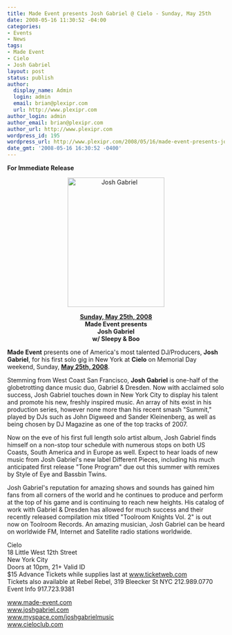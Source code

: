```yaml
---
title: Made Event presents Josh Gabriel @ Cielo - Sunday, May 25th
date: 2008-05-16 11:30:52 -04:00
categories:
- Events
- News
tags:
- Made Event
- Cielo
- Josh Gabriel
layout: post
status: publish
author:
  display_name: Admin
  login: admin
  email: brian@plexipr.com
  url: http://www.plexipr.com
author_login: admin
author_email: brian@plexipr.com
author_url: http://www.plexipr.com
wordpress_id: 195
wordpress_url: http://www.plexipr.com/2008/05/16/made-event-presents-josh-gabriel-cielo-sunday-may-25th/
date_gmt: '2008-05-16 16:30:52 -0400'
---
```


<p><strong>For Immediate Release</strong></p>
<p style="text-align: center;"><a href="http://www.made-event.com"><img class="size-medium wp-image-1031 aligncenter" title="Josh Gabriel" src="http://www.plexipr.com/wp-content/uploads/2008/05/flyer-224x300.jpg" alt="Josh Gabriel" width="224" height="300" /></a></p>
<p style="text-align: center;"><span style="text-decoration: underline;"><strong>Sunday, May 25th, 2008</strong></span><br />
<strong>Made Event presents<br />
Josh Gabriel<br />
w/ Sleepy &amp; Boo</strong></p>
<p><strong>Made Event</strong> presents one of America's most talented DJ/Producers, <strong>Josh Gabriel</strong>, for his first solo gig in New York at <strong>Cielo</strong> on Memorial Day weekend, Sunday, <span style="text-decoration: underline;"><strong>May 25th, 2008</strong></span>.</p>
<p>Stemming from West Coast San Francisco, <strong>Josh Gabriel</strong> is one-half of the globetrotting dance music duo, Gabriel &amp; Dresden. Now with acclaimed solo success, Josh Gabriel touches down in New York City to display his talent and promote his new, freshly inspired music. An array of hits exist in his production series, however none more than his recent smash "Summit," played by DJs such as John Digweed and Sander Kleinenberg, as well as being chosen by DJ Magazine as one of the top tracks of 2007.</p>
<p>Now on the eve of his first full length solo artist album, Josh Gabriel finds himself on a non-stop tour schedule with numerous stops on both US Coasts, South America and in Europe as well. Expect to hear loads of new music from Josh Gabriel's new label Different Pieces, including his much anticipated first release "Tone Program" due out this summer with remixes by Style of Eye and Bassbin Twins.</p>
<p>Josh Gabriel's reputation for amazing shows and sounds has gained him fans from all corners of the world and he continues to produce and perform at the top of his game and is continuing to reach new heights. His catalog of work with Gabriel &amp; Dresden has allowed for much success and their recently released compilation mix titled "Toolroom Knights Vol. 2" is out now on Toolroom Records. An amazing musician, Josh Gabriel can be heard on worldwide FM, Internet and Satellite radio stations worldwide.</p>
<p>Cielo<br />
18 Little West 12th Street<br />
New York City<br />
Doors at 10pm, 21+ Valid ID<br />
$15 Advance Tickets while supplies last at <a href="http://">www.ticketweb.com</a><br />
Tickets also available at Rebel Rebel, 319 Bleecker St NYC 212.989.0770<br />
Event Info 917.723.9381</p>
<p><a href="http://">www.made-event.com<br />
www.joshgabriel.com<br />
www.myspace.com/joshgabrielmusic<br />
www.cieloclub.com</a></p>

